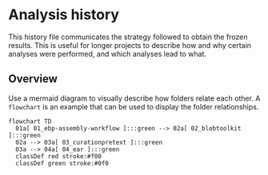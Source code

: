 # Analysis history

This history file communicates the strategy followed to obtain the frozen results.
This is useful for longer projects to describe how and why certain analyses
were performed, and which analyses lead to what.

## Overview

Use a mermaid diagram to visually describe how folders relate each other.
A `flowchart` is an example that can be used to display the folder relationships.

```mermaid
flowchart TD
  01a[ 01_ebp-assembly-workflow ]:::green --> 02a[ 02_blobtoolkit ]:::green
  02a --> 03a[ 03_curationpretext ]:::green
  03a --> 04a[ 04_ear ]:::green
  classDef red stroke:#f00
  classDef green stroke:#0f0
```
